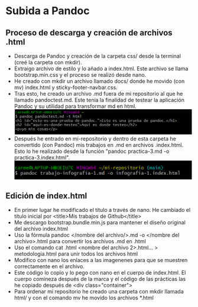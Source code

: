 # Subida a Pandoc
## Proceso de descarga y creación de archivos .html
- Descarga de Pandoc y creación de la carpeta css/ desde la terminal (creé la carpeta con mkdir). 
- Extraigo archivo de estilo y lo añado a index.html. Este archivo se llama bootstrap.min.css y el proceso se realizó desde nano.
- He creado con mkdir un archivo llamado docs/ donde he movido (con mv) index.html y sticky-footer-navbar.css.
- Tras esto, he creado un archivo .md fuera de mi repositorio al que he llamado pandoctest.md. Este tenía la finalidad de testear la aplicación Pandoc y su utilidad para transformar md en html. 
![testeo de pandoctest.md](/img/terminal-prueba-pacdoc.PNG)
- Después he entrado en mi-repositorio y dentro de esta carpeta he convertido (con Pandoc) mis trabajos en .md en archivos .index.html. Esto lo he realizado desde la función "pandoc practica-3.md -o practica-3.index.html".
![conversión oficial](/img/terminal-oficial-pandoc.PNG) 
## Edición de index.html
- En primer lugar he modificado el título a través de nano. He cambiado el título inicial por \<title\>Mis trabajos de Github\<\/title\>
- Me descargo bootstrap.bundle.min.js para mantener el diseño original del archivo index.html
- Uso la fórmula pandoc </nombre del archivo/>.md -o </nombre del archivo>.html para convertir los archivos .md en .html
- Uso el comando cat <nombre del archivo>.html <nombre del archivo 2>.html...  > metodologia.html para unir todos los archivos html
- Modifico con nano los enlaces a las imagenenes para que se muestren correctamente en el archivo. 
- Este código lo copio y lo pego con nano en el cuerpo de index.html. El cuerpo comineza después de la marca <!--Begin page content--> y el código de las prácticas las he copiado después de \<div class\=\"container\"\>  
- Para ordenar mi repositorio he creado una carpeta con mkdir llamada html/ y con el comando mv he movido los archivos *.html
